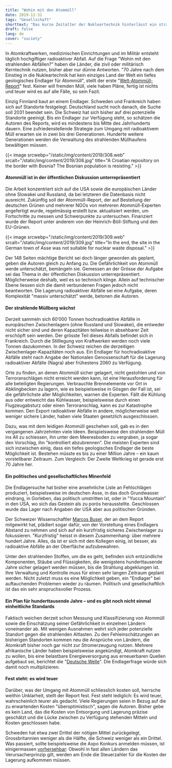 ```yaml
---
title: "Wohin mit den Atommüll"
date: 2019-12-31
tags: "Gesellschaft"
shorttext: "Das kurze Zeitalter der Nukleartechnik hinterlässt ein strahlendes Erbe. Die Bürde dieser Erbschaft wird unterschätzt."
draft: false
lang: de
cover: "society"
---
```


In Atomkraftwerken, medizinischen Einrichtungen und im Militär entsteht täglich hochgiftiger radioaktiver Abfall. Auf die Frage "Wohin mit den strahlenden Abfällen?" haben die Länder, die zivil oder militärisch Kerntechnik nutzen, bisher aber nur dünne Antworten. "70 Jahre nach dem Einstieg in die Nukleartechnik hat kein einziges Land der Welt ein tiefes geologisches Endlager für Atommüll", stellt der erste "[Welt-Atommüll-Report](/static/downloads/World_Nuclear_Waste_Report_2019_Focus_Europe_0.pdf "THE WORLD NUCLEAR WASTE REPORT 2019")" fest. Keiner will fremden Müll, viele haben Pläne, fertig ist nichts und teuer wird es auf alle Fälle, so sein Fazit.

Einzig Finnland baut an einem Endlager. Schweden und Frankreich haben sich auf Standorte festgelegt. Deutschland sucht noch danach, die Suche soll 2031 beendet sein. Die Schweiz hat sich bisher auf drei potenzielle Standorte geeinigt. Bis ein Endlager zur Verfügung steht, so schätzen die Autoren des Reports, wird es mindestens bis Mitte des Jahrhunderts dauern. Eine zufriedenstellende Strategie zum Umgang mit radioaktivem Müll erwarten sie in zwei bis drei Generationen. Hunderte weitere Generationen werden die Verwaltung des strahlenden Müllhaufens bewältigen müssen.

{{< image srcwebp="/static/img/content/2019/308.web" srcalt="/static/img/content/2019/308.jpg" title="A Croatian repository on the border with Bosnia? The Bosnian population is resisting." >}}

#### Atommüll ist in der öffentlichen Diskussion unterrepräsentiert

Die Arbeit konzentriert sich auf die USA sowie die europäischen Länder ohne Slowakei und Russland, da bei letzteren die Datenbasis nicht ausreicht. Zukünftig soll der Atommüll-Report, der auf Bestellung der deutschen Grünen und mehrerer NGOs von mehreren Atommüll-Experten angefertigt wurde, regelmässig erstellt bzw. aktualisiert werden, um Fortschritte zu messen und Schwerpunkte zu untersuchen. Finanziert wurde der Report unter anderem von der Heinrich-Böll-Stiftung und den EU-Grünen.

{{< image srcwebp="/static/img/content/2019/309.web" srcalt="/static/img/content/2019/309.jpg" title="In the end, the site in the German town of Asse was not suitable for nuclear waste disposal." >}}

Der 148 Seiten mächtige Bericht sei doch länger geworden als geplant, geben die Autoren gleich zu Anfang zu. Die Gefährlichkeit von Atommüll werde unterschätzt, bemängeln sie. Gemessen an der Grösse der Aufgabe sei das Thema in der öffentlichen Diskussion unterrepräsentiert. Möglicherweise deshalb, weil es so technisch klinge. Allein auf technischer Ebene liessen sich die damit verbundenen Fragen jedoch nicht beantworten. Die Lagerung radioaktiver Abfälle sei eine Aufgabe, deren Komplexität "massiv unterschätzt" werde, betonen die Autoren.

#### Der strahlende Müllberg wächst

Derzeit sammeln sich 60‘000 Tonnen hochradioaktive Abfälle in europäischen Zwischenlagern (ohne Russland und Slowakei), die entweder nicht sicher sind und deren Kapazitäten teilweise in absehbarer Zeit erschöpft sein werden. Der grösste Teil dieses Abfalls befindet sich in Frankreich. Durch die Stilllegung von Kraftwerken werden noch viele Tonnen dazukommen. In der Schweiz reichen die derzeitigen Zwischenlager-Kapazitäten noch aus. Ein Endlager für hochradioaktive Abfälle steht nach Angabe der Nationalen Genossenschaft für die Lagerung radioaktiver Abfälle (Nagra) aber frühestens 2060 zu Verfügung.

Orte zu finden, an denen Atommüll sicher gelagert, nicht gestohlen und von Terroranschlägen nicht erreicht werden kann, ist eine Herausforderung für alle beteiligten Regierungen. Verbrauchte Brennelemente vor Ort in Abklingbecken zu lagern, wie es beispielsweise in Gösgen der Fall ist, sei die gefährlichste aller Möglichkeiten, warnen die Experten. Fällt die Kühlung aus oder entweicht das Kühlwasser, beispielsweise durch einen Flugzeugabsturz oder einen Terroranschlag, kann es zur Katastrophe kommen. Den Export radioaktiver Abfälle in andere, möglicherweise weit weniger sichere Länder, haben viele Staaten gesetzlich ausgeschlossen.

Dazu, was mit dem leidigen Atommüll geschehen soll, gab es in den vergangenen Jahrzehnten viele Ideen. Beispielsweise den strahlenden Müll ins All zu schiessen, ihn unter dem Meeresboden zu vergraben, ja sogar den Vorschlag, ihn "kontrolliert abzubrennen". Die meisten Experten sind sich inzwischen einig, dass ein tiefes geologisches Endlager die beste Möglichkeit ist. Bestehen müsste es bis zu einer Million Jahre – ein kaum vorstellbarer Zeitraum. Zum Vergleich: Der Zweite Weltkrieg ist gerade erst 70 Jahre her.

#### Ein politisches und gesellschaftliches Minenfeld

Die Endlagersuche hat bisher eine ansehnliche Liste an Fehlschlägen produziert, beispielsweise im deutschen Asse, in das doch Grundwasser eindrang, in Gorleben, das politisch umstritten ist, oder in "Yucca Mountain" in den USA, wo sich das Gestein als zu porös herausstellte. Geschlossen wurde das Lager nach Angaben der USA aber aus politischen Gründen.

Der Schweizer Wissenschaftler [Marcos Buser](https://www.woz.ch/-9919 "Man muss die Entsorgung völlig neu denken"), der an dem Report mitgewirkt hat, plädiert sogar dafür, von der Vorstellung eines Endlagers Abstand zu nehmen und sich auf ein kurzfristig sicheres Zwischenlager zu fokussieren. "Kurzfristig" heisst in diesem Zusammenhang: über mehrere hundert Jahre. Alles, da ist er sich mit den Kollegen einig, ist besser, als radioaktive Abfälle an der Oberfläche aufzubewahren.

Unter den strahlenden Stoffen, um die es geht, befinden sich entzündliche Komponenten, Stäube und Flüssigkeiten, die wenigstens hunderttausende Jahre sicher gelagert werden müssen, bis die Strahlung abgeklungen ist. Ihre Verwaltung und Kontrolle muss für einen sehr langen Zeitraum geplant werden. Nicht zuletzt muss es eine Möglichkeit geben, ein "Endlager" bei auftauchenden Problemen wieder zu räumen. Politisch und gesellschaftlich ist das ein sehr anspruchsvoller Prozess.

#### Ein Plan für hunderttausende Jahre – und es gibt noch nicht einmal einheitliche Standards

Faktisch weichen derzeit schon Messung und Klassifizierung von Atommüll sowie die Einschätzung seiner Gefährlichkeit in einzelnen Ländern voneinander ab. Mit wenigen Ausnahmen wehrt sich jeder potenzielle Standort gegen die strahlenden Altlasten. Zu den Fehleinschätzungen an bisherigen Standorten kommen neu die Ansprüche von Ländern, die Atomkraft bisher noch gar nicht zur Stromerzeugung nutzen. Mehrere afrikanische Länder haben beispielsweise angekündigt, Atomkraft nutzen zu wollen, bis eine belastbare Energieversorgung aus erneuerbaren Quellen aufgebaut sei, berichtet die "[Deutsche Welle](https://www.dw.com/en/what-happens-to-nuclear-waste-from-power-plants/a-51216359 "What happens to nuclear waste from power plants?")". Die Endlagerfrage würde sich damit noch multiplizieren.

#### Fest steht: es wird teuer

Darüber, was der Umgang mit Atommüll schliesslich kosten soll, herrsche weithin Unklarheit, stellt der Report fest. Fest steht lediglich: Es wird teuer, wahrscheinlich teurer als gedacht. Viele Regierungen seien in Bezug auf die zu erwartenden Kosten "überoptimistisch", sagen die Autoren. Bisher gebe es kein Land, das die Kosten von Entsorgung und Lagerung präzise geschätzt und die Lücke zwischen zu Verfügung stehenden Mitteln und Kosten geschlossen habe.

Schweden hat etwa zwei Drittel der nötigen Mittel zurückgelegt, Grossbritannien weniger als die Hälfte, die Schweiz weniger als ein Drittel. Was passiert, sollte beispielsweise die Axpo Konkurs anmelden müssen, ist einigermassen [vorhersehbar](https://www.nuclearwaste.info/ende-des-kantonalen-akw-modells/ "Pleite: und was dann? Das Ende des kantonalen AKW-Modells"): Obwohl in fast allen Ländern das Verursacherprinzip gilt, werden am Ende die Steuerzahler für die Kosten der Lagerung aufkommen müssen.

